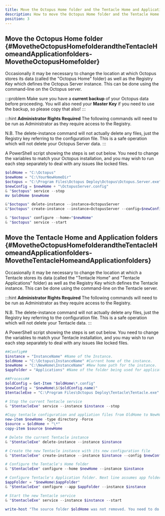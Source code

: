 ```yaml
---
title: Move the Octopus Home folder and the Tentacle Home and Application folders
description: How to move the Octopus Home folder and the Tentacle Home and Application folders.
position: 3
---
```


## Move the Octopus Home folder {#MovetheOctopusHomefolderandtheTentacleHomeandApplicationfolders-MovetheOctopusHomefolder}

Occasionally it may be necessary to change the location at which Octopus stores its data (called the "Octopus Home" folder) as well as the Registry Key which defines the Octopus Server instance. This can be done using the command-line on the Octopus server.

:::problem
Make sure you have a **current backup** of your Octopus data before proceeding. You will also need your **Master Key** if you need to use the backup, so please copy that also!
:::

:::hint
**Administrator Rights Required**
The following commands will need to be run as Administrator as they require access to the Registry.

N.B. The delete-instance command will not actually delete any files, just the Registry key referring to the configuration file. This is a safe operation which will not delete your Octopus Server data.
:::

A PowerShell script showing the steps is set out below. You need to change the variables to match your Octopus installation, and you may wish to run each step separately to deal with any issues like locked files.

```powershell
$oldHome = "C:\Octopus"
$newHome = "C:\YourNewHomeDir"
$octopus = "C:\Program Files\Octopus Deploy\Octopus\Octopus.Server.exe"
$newConfig = $newHome + "\OctopusServer.config"
& "$octopus" service --stop
mv $oldHome $newHome

&"$octopus" delete-instance --instance=OctopusServer
&"$octopus" create-instance --instance=OctopusServer --config=$newConfig

& "$octopus" configure --home="$newHome"
& "$octopus" service --start

```

## Move the Tentacle Home and Application folders {#MovetheOctopusHomefolderandtheTentacleHomeandApplicationfolders-MovetheTentacleHomeandApplicationfolders}

Occasionally it may be necessary to change the location at which a Tentacle stores its data (called the "Tentacle Home" and "Tentacle Applications" folder) as well as the Registry Key which defines the Tentacle instance. This can be done using the command-line on the Tentacle server.

:::hint
**Administrator Rights Required**
The following commands will need to be run as Administrator as they require access to the Registry.

N.B. The delete-instance command will not actually delete any files, just the Registry key referring to the configuration file. This is a safe operation which will not delete your Tentacle data.
:::

A PowerShell script showing the steps is set out below. You need to change the variables to match your Tentacle installation, and you may wish to run each step separately to deal with any issues like locked files.

```powershell
##Config##
$instance = "InstanceName" #Name of the Instance.
$oldHome = "C:\Octopus\InstanceName" #Current home of the instance.
$newHome = "C:\NewHome\InstanceName" #New home path for the instance.
$appFolder = "Applications" #Name of the folder being used for applications.

##Process##
$oldConfig = Get-Item "$oldHome\*.config"
$newConfig = "$newHome\$($oldConfig.name)"
$tentacleExe = "C:\Program Files\Octopus Deploy\Tentacle\Tentacle.exe"

# Stop the current Tentacle service
& "$tentacleExe" service --instance $instance --stop

#Copy tentacle configuration and appliation files from OldHome to NewHome
new-item $newHome -type directory -Force
$source = $oldHome + "\*"
copy-item $source $newHome

# Delete the current Tentacle instance
& "$tentacleExe" delete-instance --instance $instance

# Create the new Tentacle instance with its new configuration file
& "$tentacleExe" create-instance --instance $instance --config $newConfig

# Configure the Tentacle's Home folder
& "$tentacleExe" configure --home $newHome --instance $instance

# Configure Tentacle's Application folder. Next line assumes app folder is a child of home folder
$appFolder = "$newHome\$appFolder"
& "$tentacleExe" configure --app $appFolder --instance $instance

# Start the new Tentacle service
& "$tentacleExe" service --instance $instance --start

write-host "The source folder $oldHome was not removed. You need to do that manually after testing." -ForegroundColor yellow
```
